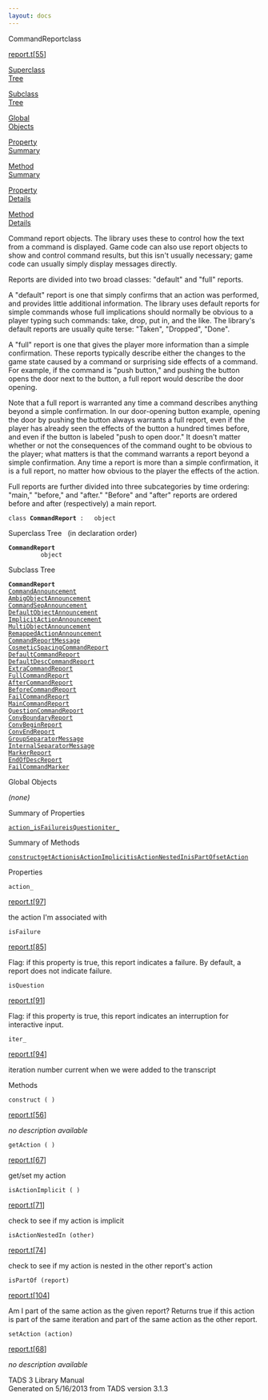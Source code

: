 ```yaml
---
layout: docs
---
```

<span class="title">CommandReport</span><span class="type">class</span>

[report.t](../file/report.t.html)\[[55](../source/report.t.html#55)\]

[Superclass  
Tree](#_SuperClassTree_)

[Subclass  
Tree](#_SubClassTree_)

[Global  
Objects](#_ObjectSummary_)

[Property  
Summary](#_PropSummary_)

[Method  
Summary](#_MethodSummary_)

[Property  
Details](#_Properties_)

[Method  
Details](#_Methods_)



Command report objects. The library uses these to control how the text
from a command is displayed. Game code can also use report objects to
show and control command results, but this isn't usually necessary; game
code can usually simply display messages directly.

Reports are divided into two broad classes: "default" and "full"
reports.

A "default" report is one that simply confirms that an action was
performed, and provides little additional information. The library uses
default reports for simple commands whose full implications should
normally be obvious to a player typing such commands: take, drop, put
in, and the like. The library's default reports are usually quite terse:
"Taken", "Dropped", "Done".

A "full" report is one that gives the player more information than a
simple confirmation. These reports typically describe either the changes
to the game state caused by a command or surprising side effects of a
command. For example, if the command is "push button," and pushing the
button opens the door next to the button, a full report would describe
the door opening.

Note that a full report is warranted any time a command describes
anything beyond a simple confirmation. In our door-opening button
example, opening the door by pushing the button always warrants a full
report, even if the player has already seen the effects of the button a
hundred times before, and even if the button is labeled "push to open
door." It doesn't matter whether or not the consequences of the command
ought to be obvious to the player; what matters is that the command
warrants a report beyond a simple confirmation. Any time a report is
more than a simple confirmation, it is a full report, no matter how
obvious to the player the effects of the action.

Full reports are further divided into three subcategories by time
ordering: "main," "before," and "after." "Before" and "after" reports
are ordered before and after (respectively) a main report.

`class `**`CommandReport`**` :   object`



<span id="_SuperClassTree_"></span>



<span class="hdln">Superclass Tree</span>   (in declaration order)



**`CommandReport`**  
`         object`  
<span id="_SubClassTree_"></span>



<span class="hdln">Subclass Tree</span>  



**`CommandReport`**  
[`CommandAnnouncement`](../object/CommandAnnouncement.html)  
[`AmbigObjectAnnouncement`](../object/AmbigObjectAnnouncement.html)  
[`CommandSepAnnouncement`](../object/CommandSepAnnouncement.html)  
[`DefaultObjectAnnouncement`](../object/DefaultObjectAnnouncement.html)  
[`ImplicitActionAnnouncement`](../object/ImplicitActionAnnouncement.html)  
[`MultiObjectAnnouncement`](../object/MultiObjectAnnouncement.html)  
[`RemappedActionAnnouncement`](../object/RemappedActionAnnouncement.html)  
[`CommandReportMessage`](../object/CommandReportMessage.html)  
[`CosmeticSpacingCommandReport`](../object/CosmeticSpacingCommandReport.html)  
[`DefaultCommandReport`](../object/DefaultCommandReport.html)  
[`DefaultDescCommandReport`](../object/DefaultDescCommandReport.html)  
[`ExtraCommandReport`](../object/ExtraCommandReport.html)  
[`FullCommandReport`](../object/FullCommandReport.html)  
[`AfterCommandReport`](../object/AfterCommandReport.html)  
[`BeforeCommandReport`](../object/BeforeCommandReport.html)  
[`FailCommandReport`](../object/FailCommandReport.html)  
[`MainCommandReport`](../object/MainCommandReport.html)  
[`QuestionCommandReport`](../object/QuestionCommandReport.html)  
[`ConvBoundaryReport`](../object/ConvBoundaryReport.html)  
[`ConvBeginReport`](../object/ConvBeginReport.html)  
[`ConvEndReport`](../object/ConvEndReport.html)  
[`GroupSeparatorMessage`](../object/GroupSeparatorMessage.html)  
[`InternalSeparatorMessage`](../object/InternalSeparatorMessage.html)  
[`MarkerReport`](../object/MarkerReport.html)  
[`EndOfDescReport`](../object/EndOfDescReport.html)  
[`FailCommandMarker`](../object/FailCommandMarker.html)  
<span id="_ObjectSummary_"></span>



<span class="hdln">Global Objects</span>  



*(none)* <span id="_PropSummary_"></span>



<span class="hdln">Summary of Properties</span>  



[`action_`](#action_)[`isFailure`](#isFailure)[`isQuestion`](#isQuestion)[`iter_`](#iter_)

<span id="_MethodSummary_"></span>



<span class="hdln">Summary of Methods</span>  



[`construct`](#construct)[`getAction`](#getAction)[`isActionImplicit`](#isActionImplicit)[`isActionNestedIn`](#isActionNestedIn)[`isPartOf`](#isPartOf)[`setAction`](#setAction)

<span id="_Properties_"></span>



<span class="hdln">Properties</span>  



<span id="action_"></span>

`action_`

[report.t](../file/report.t.html)\[[97](../source/report.t.html#97)\]



the action I'm associated with



<span id="isFailure"></span>

`isFailure`

[report.t](../file/report.t.html)\[[85](../source/report.t.html#85)\]



Flag: if this property is true, this report indicates a failure. By
default, a report does not indicate failure.



<span id="isQuestion"></span>

`isQuestion`

[report.t](../file/report.t.html)\[[91](../source/report.t.html#91)\]



Flag: if this property is true, this report indicates an interruption
for interactive input.



<span id="iter_"></span>

`iter_`

[report.t](../file/report.t.html)\[[94](../source/report.t.html#94)\]



iteration number current when we were added to the transcript



<span id="_Methods_"></span>



<span class="hdln">Methods</span>  



<span id="construct"></span>

`construct ( )`

[report.t](../file/report.t.html)\[[56](../source/report.t.html#56)\]



*no description available*



<span id="getAction"></span>

`getAction ( )`

[report.t](../file/report.t.html)\[[67](../source/report.t.html#67)\]



get/set my action



<span id="isActionImplicit"></span>

`isActionImplicit ( )`

[report.t](../file/report.t.html)\[[71](../source/report.t.html#71)\]



check to see if my action is implicit



<span id="isActionNestedIn"></span>

`isActionNestedIn (other)`

[report.t](../file/report.t.html)\[[74](../source/report.t.html#74)\]



check to see if my action is nested in the other report's action



<span id="isPartOf"></span>

`isPartOf (report)`

[report.t](../file/report.t.html)\[[104](../source/report.t.html#104)\]



Am I part of the same action as the given report? Returns true if this
action is part of the same iteration and part of the same action as the
other report.



<span id="setAction"></span>

`setAction (action)`

[report.t](../file/report.t.html)\[[68](../source/report.t.html#68)\]



*no description available*





TADS 3 Library Manual  
Generated on 5/16/2013 from TADS version 3.1.3


